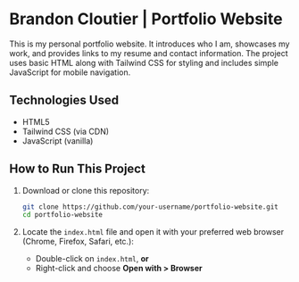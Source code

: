 # Brandon Cloutier | Portfolio Website

This is my personal portfolio website. It introduces who I am, showcases my work, and provides links to my resume and contact information. The project uses basic HTML along with Tailwind CSS for styling and includes simple JavaScript for mobile navigation.

## Technologies Used

- HTML5
- Tailwind CSS (via CDN)
- JavaScript (vanilla)

## How to Run This Project

1. Download or clone this repository:
   ```bash
   git clone https://github.com/your-username/portfolio-website.git
   cd portfolio-website
   ```

2. Locate the `index.html` file and open it with your preferred web browser (Chrome, Firefox, Safari, etc.):
   - Double-click on `index.html`, **or**
   - Right-click and choose **Open with > Browser**
